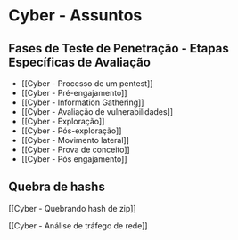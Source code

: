 # Cyber - Assuntos

## Fases de Teste de Penetração - Etapas Específicas de Avaliação

- [[Cyber - Processo de um pentest]]
- [[Cyber - Pré-engajamento]]
- [[Cyber - Information Gathering]]
- [[Cyber - Avaliação de vulnerabilidades]]
- [[Cyber - Exploração]]
- [[Cyber - Pós-exploração]]
- [[Cyber - Movimento lateral]]
- [[Cyber - Prova de conceito]]
- [[Cyber - Pós engajamento]]

## Quebra de hashs
[[Cyber - Quebrando hash de zip]]

[[Cyber - Análise de tráfego de rede]]